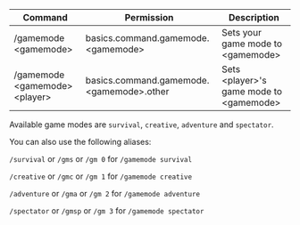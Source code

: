 | Command                        | Permission                               | Description                             |
|--------------------------------|------------------------------------------|-----------------------------------------|
| /gamemode &lt;gamemode&gt;           | basics.command.gamemode.&lt;gamemode&gt;       | Sets your game mode to &lt;gamemode&gt;       |
| /gamemode &lt;gamemode&gt; &lt;player&gt;  | basics.command.gamemode.&lt;gamemode&gt;.other | Sets &lt;player&gt;'s game mode to &lt;gamemode&gt; |

Available game modes are `survival`, `creative`, `adventure` and `spectator`.

You can also use the following aliases:

`/survival` or `/gms` or `/gm 0` for `/gamemode survival`

`/creative` or `/gmc` or `/gm 1` for `/gamemode creative`

`/adventure` or `/gma` or `/gm 2` for `/gamemode adventure`

`/spectator` or `/gmsp` or `/gm 3` for `/gamemode spectator`